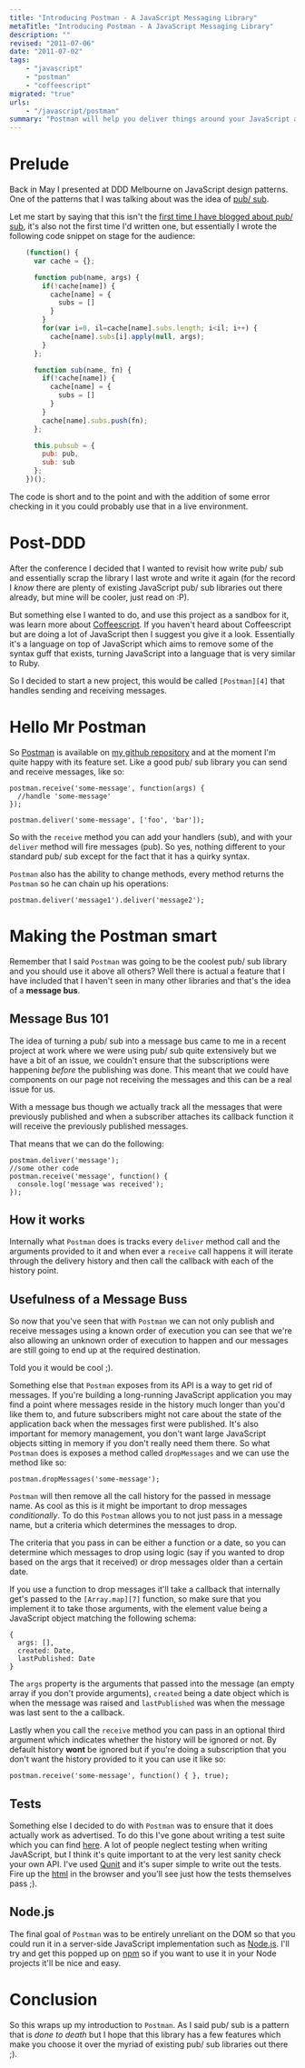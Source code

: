 ```yaml
---
title: "Introducing Postman - A JavaScript Messaging Library"
metaTitle: "Introducing Postman - A JavaScript Messaging Library"
description: ""
revised: "2011-07-06"
date: "2011-07-02"
tags:
    - "javascript"
    - "postman"
    - "coffeescript"
migrated: "true"
urls:
    - "/javascript/postman"
summary: "Postman will help you deliver things around your JavaScript application"
---
```


# Prelude

Back in May I presented at DDD Melbourne on JavaScript design patterns. One of the patterns that I was talking about was the idea of [pub/ sub][1].

Let me start by saying that this isn't the [first time I have blogged about pub/ sub][2], it's also not the first time I'd written one, but essentially I wrote the following code snippet on stage for the audience:

```javascript
    (function() {
      var cache = {};

      function pub(name, args) {
        if(!cache[name]) {
          cache[name] = {
            subs = []
          }
        }
        for(var i=0, il=cache[name].subs.length; i<il; i++) {
          cache[name].subs[i].apply(null, args);
        }
      };

      function sub(name, fn) {
        if(!cache[name]) {
          cache[name] = {
            subs = []
          }
        }
        cache[name].subs.push(fn);
      };

      this.pubsub = {
        pub: pub,
        sub: sub
      };
    })();
```

The code is short and to the point and with the addition of some error checking in it you could probably use that in a live environment.

# Post-DDD

After the conference I decided that I wanted to revisit how write pub/ sub and essentially scrap the library I last wrote and write it again (for the record I _know_ there are plenty of existing JavaScript pub/ sub libraries out there already, but mine will be cooler, just read on :P).

But something else I wanted to do, and use this project as a sandbox for it, was learn more about [Coffeescript][3]. If you haven't heard about Coffeescript but are doing a lot of JavaScript then I suggest you give it a look. Essentially it's a language on top of JavaScript which aims to remove some of the syntax guff that exists, turning JavaScript into a language that is very similar to Ruby.

So I decided to start a new project, this would be called `[Postman][4]` that handles sending and receiving messages.

# Hello Mr Postman

So [Postman][5] is available on [my github repository][6] and at the moment I'm quite happy with its feature set. Like a good pub/ sub library you can send and receive messages, like so:

    postman.receive('some-message', function(args) {
      //handle 'some-message'
    });

    postman.deliver('some-message', ['foo', 'bar']);

So with the `receive` method you can add your handlers (sub), and with your `deliver` method will fire messages (pub). So yes, nothing different to your standard pub/ sub except for the fact that it has a quirky syntax.

`Postman` also has the ability to change methods, every method returns the `Postman` so he can chain up his operations:

    postman.deliver('message1').deliver('message2');

# Making the Postman smart

Remember that I said `Postman` was going to be the coolest pub/ sub library and you should use it above all others? Well there is actual a feature that I have included that I haven't seen in many other libraries and that's the idea of a **message bus**.

## Message Bus 101

The idea of turning a pub/ sub into a message bus came to me in a recent project at work where we were using pub/ sub quite extensively but we have a bit of an issue, we couldn't ensure that the subscriptions were happening _before_ the publishing was done. This meant that we could have components on our page not receiving the messages and this can be a real issue for us.

With a message bus though we actually track all the messages that were previously published and when a subscriber attaches its callback function it will receive the previously published messages.

That means that we can do the following:

    postman.deliver('message');
    //some other code
    postman.receive('message', function() {
      console.log('message was received');
    });

## How it works

Internally what `Postman` does is tracks every `deliver` method call and the arguments provided to it and when ever a `receive` call happens it will iterate through the delivery history and then call the callback with each of the history point.

## Usefulness of a Message Buss

So now that you've seen that with `Postman` we can not only publish and receive messages using a known order of execution you can see that we're also allowing an unknown order of execution to happen and our messages are still going to end up at the required destination.

Told you it would be cool ;).

Something else that `Postman` exposes from its API is a way to get rid of messages. If you're building a long-running JavaScript application you may find a point where messages reside in the history much longer than you'd like them to, and future subscribers might not care about the state of the application back when the messages first were published. It's also important for memory management, you don't want large JavaScript objects sitting in memory if you don't really need them there. So what `Postman` does is exposes a method called `dropMessages` and we can use the method like so:

    postman.dropMessages('some-message');

`Postman` will then remove all the call history for the passed in message name. As cool as this is it might be important to drop messages _conditionally_. To do this `Postman` allows you to not just pass in a message name, but a criteria which determines the messages to drop.

The criteria that you pass in can be either a function or a date, so you can determine which messages to drop using logic (say if you wanted to drop based on the args that it received) or drop messages older than a certain date.

If you use a function to drop messages it'll take a callback that internally get's passed to the `[Array.map][7]` function, so make sure that you implement it to take those arguments, with the element value being a JavaScript object matching the following schema:

    {
      args: [],
      created: Date,
      lastPublished: Date
    }

The `args` property is the arguments that passed into the message (an empty array if you don't provide arguments), `created` being a date object which is when the message was raised and `lastPublished` was when the message was last sent to the a callback.

Lastly when you call the `receive` method you can pass in an optional third argument which indicates whether the history will be ignored or not. By default history **wont** be ignored but if you're doing a subscription that you don't want the history provided to it you can use it like so:

    postman.receive('some-message', function() { }, true);

## Tests

Something else I decided to do with `Postman` was to ensure that it does actually work as advertised. To do this I've gone about writing a test suite which you can find [here][8]. A lot of people neglect testing when writing JavAScript, but I think it's quite important to at the very lest sanity check your own API. I've used [Qunit][9] and it's super simple to write out the tests. Fire up the [html][10] in the browser and you'll see just how the tests themselves pass ;).

## Node.js

The final goal of `Postman` was to be entirely unreliant on the DOM so that you could run it in a server-side JavaScript implementation such as [Node.js][11]. I'll try and get this popped up on [npm][12] so if you want to use it in your Node projects it'll be nice and easy.

# Conclusion

So this wraps up my introduction to `Postman`. As I said pub/ sub is a pattern that is _done to death_ but I hope that this library has a few features which make you choose it over the myriad of existing pub/ sub libraries out there ;).

[1]: http://en.wikipedia.org/wiki/Publish/subscribe
[2]: https://www.aaron-powell.com/javascript-eventmanager
[3]: http://coffeescript.org
[4]: http://github.com/aaronpowell/postman
[5]: http://github.com/aaronpowell/postman
[6]: http://github.com/aaronpowell
[7]: https://developer.mozilla.org/en/JavaScript/Reference/Global_Objects/array/map
[8]: https://github.com/aaronpowell/Postman/blob/master/test/tests.js
[9]: http://docs.jquery.com/Qunit
[10]: https://github.com/aaronpowell/Postman/blob/master/test/tests.html
[11]: http://nodejs.org
[12]: http://npmjs.org
